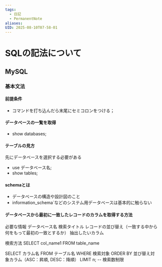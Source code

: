 ```yaml
---
tags:
  - 日記
  - PermanentNote
aliases: 
UID: 2025-08-10T07-58-01
---
```

# SQLの記法について

## MySQL
### 基本文法

#### 前提条件
- コマンドを打ち込んだら末尾にセミコロンをつける；

#### データベースの一覧を取得
- show databases;
#### テーブルの見方
先にデータベースを選択する必要がある
- use データベース名;
- show tables;

#### schemaとは
- データベースの構造や設計図のこと
- information_schema`などのシステム用データベースは基本的に触らない

#### データベースから最初に一致したレコードのカラムを取得する方法
必要な情報
データベース名
検索タイトル
レコードの並び替え（一致する中から何をもって最初の一致とするか）
抽出したいカラム

検索方法
SELECT col_name1  FROM table_name

SELECT カラム名
FROM テーブル名
WHERE 検索対象
ORDER BY 並び替え対象カラム（ASC：昇順, DESC：降順）
LIMIT n; -- 検索数制限


